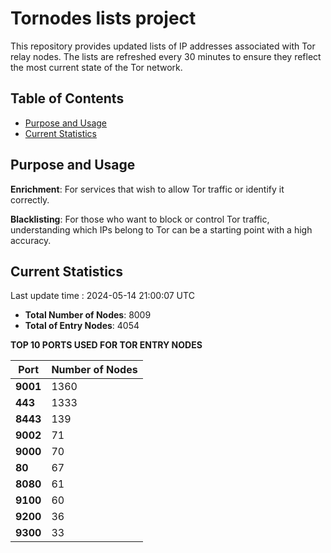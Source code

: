 # Tornodes lists project

This repository provides updated lists of IP addresses associated with Tor relay nodes. The lists are refreshed every 30 minutes to ensure they reflect the most current state of the Tor network.

## Table of Contents

- [Purpose and Usage](#purpose-and-usage)
- [Current Statistics](#current-statistics)


## Purpose and Usage

**Enrichment**: For services that wish to allow Tor traffic or identify it correctly.

**Blacklisting**: For those who want to block or control Tor traffic, understanding which IPs belong to Tor can be a starting point with a high accuracy.

## Current Statistics

Last update time : 2024-05-14 21:00:07 UTC

- **Total Number of Nodes**: 8009
- **Total of Entry Nodes**: 4054

**TOP 10 PORTS USED FOR TOR ENTRY NODES**

| **Port** | **Number of Nodes** |
|------|-----------------|
| **9001**   | 1360  |
| **443**   | 1333  |
| **8443**   | 139  |
| **9002**   | 71  |
| **9000**   | 70  |
| **80**   | 67  |
| **8080**   | 61  |
| **9100**   | 60  |
| **9200**   | 36  |
| **9300**   | 33  |

